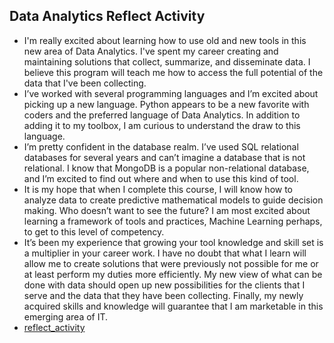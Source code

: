 ## Data Analytics Reflect Activity

- I'm really excited about learning how to use old and new tools in this new area of Data Analytics.  I've spent my career creating and maintaining solutions that collect, summarize, and disseminate data.  I believe this program will teach me how to access the full potential of the data that I've been collecting.
- I’ve worked with several programming languages and I’m excited about picking up a new language.    Python appears to be a new favorite with coders and the preferred language of Data Analytics.  In addition to adding it to my toolbox, I am curious to understand the draw to this language.
- I’m pretty confident in the database realm.  I’ve used SQL relational databases for several years and can’t imagine a database that is not relational.  I know that MongoDB is a popular non-relational database, and I’m excited to find out where and when to use this kind of tool.
- It is my hope that when I complete this course, I will know how to analyze data to create predictive mathematical models to guide decision making.   Who doesn’t want to see the future? I am most excited about learning a framework of tools and practices, Machine Learning perhaps, to get to this level of competency.
- It’s been my experience that growing your tool knowledge and skill set is a multiplier in your career work.   I have no doubt that what I learn will allow me to create solutions that were previously not possible for me or at least perform my duties more efficiently.  My new view of what can be done with data should open up new possibilities for the clients that I serve and the data that they have been collecting.  Finally, my newly acquired skills and knowledge will guarantee that I am marketable in this emerging area of IT.
- [reflect_activity](reflect_activity.md)
